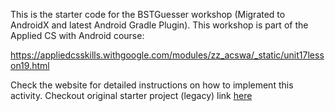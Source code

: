 This is the starter code for the BSTGuesser workshop (Migrated to AndroidX and latest Android Gradle Plugin).
This workshop is part of the Applied CS with Android course:

https://appliedcsskills.withgoogle.com/modules/zz_acswa/_static/unit17lesson19.html

Check the website for detailed instructions on how to implement this activity.
Checkout original starter project (legacy) link [here]("https://cswithandroid.withgoogle.com/content/assets/img/BSTGuesser_starter.zip")
